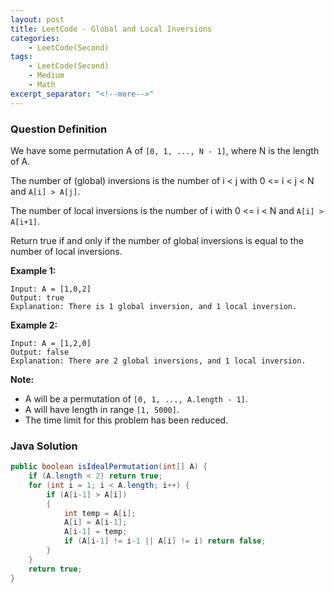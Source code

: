 ```yaml
---
layout: post
title: LeetCode - Global and Local Inversions
categories:
    - LeetCode(Second)
tags:
    - LeetCode(Second)
    - Medium
    - Math
excerpt_separator: "<!--more-->"
---
```


### Question Definition
We have some permutation A of `[0, 1, ..., N - 1]`, where N is the length of A.

The number of (global) inversions is the number of i < j with 0 <= i < j < N and `A[i] > A[j]`.

The number of local inversions is the number of i with 0 <= i < N and `A[i] > A[i+1]`.

Return true if and only if the number of global inversions is equal to the number of local inversions.
<!--more-->

**Example 1:**
```
Input: A = [1,0,2]
Output: true
Explanation: There is 1 global inversion, and 1 local inversion.
```
**Example 2:**
```
Input: A = [1,2,0]
Output: false
Explanation: There are 2 global inversions, and 1 local inversion.
```
**Note:**

* A will be a permutation of `[0, 1, ..., A.length - 1]`.
* A will have length in range `[1, 5000]`.
* The time limit for this problem has been reduced.
### Java Solution
```java
public boolean isIdealPermutation(int[] A) {
    if (A.length < 2) return true;
    for (int i = 1; i < A.length; i++) {
        if (A[i-1] > A[i])
        {
            int temp = A[i];
            A[i] = A[i-1];
            A[i-1] = temp;
            if (A[i-1] != i-1 || A[i] != i) return false;
        }
    }
    return true;
}
```